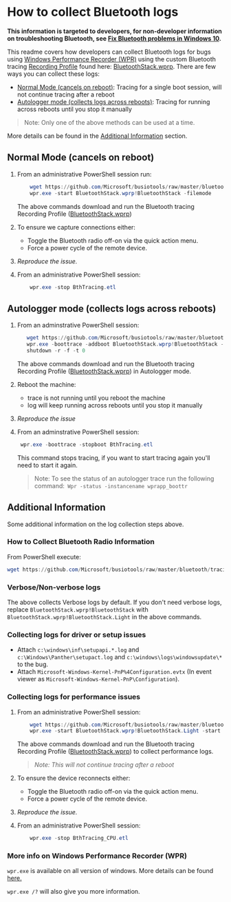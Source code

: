 # How to collect Bluetooth logs
 
**This information is targeted to developers, for non-developer information on troubleshooting Bluetooth, see [Fix Bluetooth problems in Windows 10](https://support.microsoft.com/en-us/help/14169/windows-10-fix-bluetooth-problems).**

This readme covers how developers can collect Bluetooth logs for bugs using [Windows Performance Recorder (WPR)](https://docs.microsoft.com/en-us/windows-hardware/test/wpt/introduction-to-wpr) using the custom Bluetooth tracing [Recording Profile](https://docs.microsoft.com/en-us/windows-hardware/test/wpt/wpr-quick-start#using-recording-profiles) found here: [BluetoothStack.wprp](./BluetoothStack.wprp). There are few ways you can collect these logs: 
* [Normal Mode (cancels on reboot)](#Normal-Mode-(cancels-on-reboot)): Tracing for a single boot session, will not continue tracing after a reboot
* [Autologger mode (collects logs across reboots)](#Autologger-mode-(collects-logs-across-reboots)): Tracing for running across reboots until you stop it manually
> Note: Only one of the above methods can be used at a time. 

More details can be found in the [Additional Information](#Additional-Information) section.
 
## Normal Mode (cancels on reboot)
1. From an administrative PowerShell session run:

    ```powershell
        wget https://github.com/Microsoft/busiotools/raw/master/bluetooth/tracing/BluetoothStack.wprp -outfile .\BluetoothStack.wprp
        wpr.exe -start BluetoothStack.wprp!BluetoothStack -filemode
    ```
    The above commands download and run the Bluetooth tracing Recording Profile ([BluetoothStack.wprp](./BluetoothStack.wprp))

1. To ensure we capture connections either:
    * Toggle the Bluetooth radio off-on via the quick action menu.
    * Force a power cycle of the remote device.
    
1. *Reproduce the issue.*

1. From an administrative PowerShell session:
    ```powershell
        wpr.exe -stop BthTracing.etl
    ````
## Autologger mode (collects logs across reboots)
1. From an adminstrative PowerShell session:
     ```powershell   
        wget https://github.com/Microsoft/busiotools/raw/master/bluetooth/tracing/BluetoothStack.wprp -UseBasicParsing -outfile .\BluetoothStack.wprp
        wpr.exe -boottrace -addboot BluetoothStack.wprp!BluetoothStack -filemode
        shutdown -r -f -t 0
    ```
      The above commands download and run the Bluetooth tracing Recording Profile ([BluetoothStack.wprp](./BluetoothStack.wprp)) in Autologger mode.
1. Reboot the machine:
    * trace is not running until you reboot the machine
    * log will keep running across reboots until you stop it manually
1. *Reproduce the issue*

1. From an adminstrative PowerShell session:
    ```powershell
     wpr.exe -boottrace -stopboot BthTracing.etl
    ```
    This command stops tracing, if you want to start tracing again you'll need to start it again.

    > Note: To see the status of an autologger trace run the following command:`
    Wpr -status -instancename wprapp_boottr`

## Additional Information

Some additional information on the log collection steps above.


### How to Collect Bluetooth Radio Information
From PowerShell execute: 
```powershell
wget https://github.com/Microsoft/busiotools/raw/master/bluetooth/tracing/GetBluetoothRadioInfo.ps1 -UseBasicParsing | iex
```

### Verbose/Non-verbose logs
The above collects Verbose logs by default. If you don't need verbose logs, replace ``BluetoothStack.wprp!BluetoothStack`` with ``BluetoothStack.wprp!BluetoothStack.Light`` in the above commands.

### Collecting logs for driver or setup issues
* Attach `c:\windows\inf\setupapi.*.log` and `c:\Windows\Panther\setupact.log` and `c:\windows\logs\windowsupdate\*` to the bug.
* Attach `Microsoft-Windows-Kernel-PnP%4Configuration.evtx` (In event viewer as `Microsoft-Windows-Kernel-PnP\Configuration`).

### Collecting logs for performance issues
1. From an administrative PowerShell session:
    ```powershell
        wget https://github.com/Microsoft/busiotools/raw/master/bluetooth/tracing/BluetoothStack.wprp -outfile .\BluetoothStack.wprp
        wpr.exe -start BluetoothStack.wprp!BluetoothStack.Light -start CPU -filemode
    ```
    The above commands download and run the Bluetooth tracing Recording Profile ([BluetoothStack.wprp](./BluetoothStack.wprp)) to collect performance logs.
    >*Note: This will not continue tracing after a reboot*
1. To ensure the device reconnects either:
    * Toggle the Bluetooth radio off-on via the quick action menu.
    * Force a power cycle of the remote device.
    
1. *Reproduce the issue.*

1. From an administrative PowerShell session:
    ```powershell
        wpr.exe -stop BthTracing_CPU.etl
    ````

### More info on Windows Performance Recorder (WPR)
`wpr.exe` is available on all version of windows. More details can be found [here.](https://docs.microsoft.com/en-us/windows-hardware/test/wpt/wpr-command-line-options)

`wpr.exe /?` will also give you more information.
